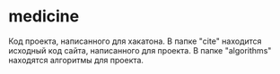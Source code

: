# medicine

Код проекта, написанного для хакатона.
В папке "cite" находится исходный код сайта, написанного для проекта.
В папке "algorithms" находятся алгоритмы для проекта.
